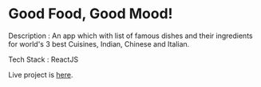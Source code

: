 # Good Food, Good Mood!
Description : An app which with list of famous dishes and their ingredients for world's 3 best Cuisines, Indian, Chinese and Italian.

Tech Stack : ReactJS

Live project is [here](https://yls1z.csb.app/).
